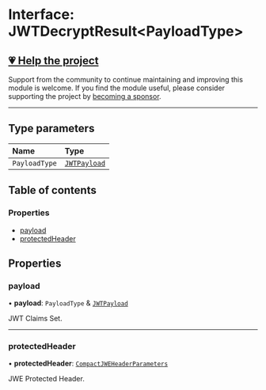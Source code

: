 # Interface: JWTDecryptResult<PayloadType\>

## [💗 Help the project](https://github.com/sponsors/panva)

Support from the community to continue maintaining and improving this module is welcome. If you find the module useful, please consider supporting the project by [becoming a sponsor](https://github.com/sponsors/panva).

---

## Type parameters

| Name | Type |
| :------ | :------ |
| `PayloadType` | [`JWTPayload`](types.JWTPayload.md) |

## Table of contents

### Properties

- [payload](types.JWTDecryptResult.md#payload)
- [protectedHeader](types.JWTDecryptResult.md#protectedheader)

## Properties

### payload

• **payload**: `PayloadType` & [`JWTPayload`](types.JWTPayload.md)

JWT Claims Set.

___

### protectedHeader

• **protectedHeader**: [`CompactJWEHeaderParameters`](types.CompactJWEHeaderParameters.md)

JWE Protected Header.
